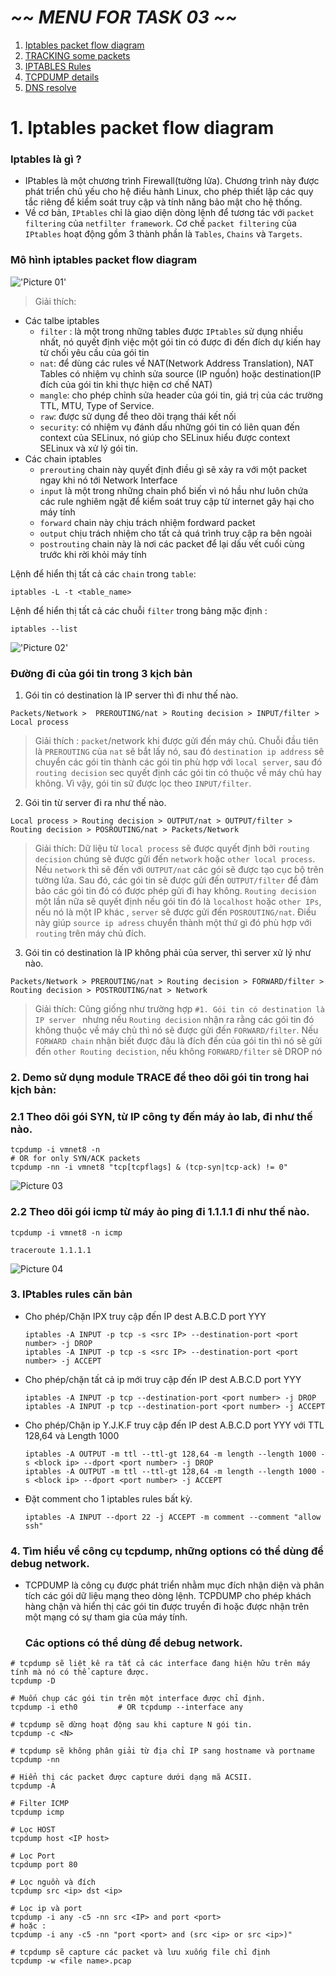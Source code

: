 # *~~ MENU FOR TASK 03 ~~*

1. <a href='#1'>Iptables packet flow diagram</a>
1. <a href='#2'>TRACKING some packets</a>
1. <a href='#3'>IPTABLES Rules</a>
1. <a href='#4'>TCPDUMP details</a>
1. <a href='#5'>DNS resolve</a>

<div id='1'></div>

# 1. Iptables packet flow diagram

### Iptables là gì ?
- IPtables là một chương trình Firewall(tường lửa). Chương trình này được phát triển chủ yếu cho hệ điều hành Linux, cho phép thiết lập các quy tắc riêng để kiểm soát truy cập và tính năng bảo mật cho hệ thống.
- Về cơ bản, `IPtables` chỉ là giao diện dòng lệnh để tương tác với `packet filtering` của `netfilter framework`. Cơ chế `packet filtering` của `IPtables` hoạt động gồm 3 thành phần là `Tables`, `Chains` và `Targets`.
### Mô hình iptables packet flow diagram
!['Picture 01'](src/1.png)
> Giải thích:
* Các talbe iptables
    * `filter` : là một trong những tables được `IPtables` sử dụng nhiều nhất, nó quyết định việc một gói tin có được đi đến đích dự kiến hay từ chối yêu cầu của gói tin
    * `nat`: để dùng các rules về NAT(Network Address Translation), NAT Tables có nhiệm vụ chỉnh sửa source (IP nguồn) hoặc destination(IP đích của gói tin khi thực hiện cơ chế NAT)
    * `mangle`: cho phép chỉnh sửa header của gói tin, giá trị của các trường TTL, MTU, Type of Service.
    * `raw`: được sử dụng để theo dõi trạng thái kết nối 
    * `security`: có nhiệm vụ đánh dấu những gói tin có liên quan đến context của SELinux, nó giúp cho SELinux hiểu được context SELinux và xử lý gói tin.
* Các chain iptables 
    * `prerouting` chain này quyết định điều gì sẽ xảy ra với một packet ngay khi nó tới Network Interface
    * `input` là một trong những chain phổ biến vì nó hầu như luôn chứa các rule nghiêm ngặt để kiểm soát truy cập từ internet gây hại cho máy tính
    * `forward` chain này chịu trách nhiệm fordward packet
    * `output` chịu trách nhiệm cho tất cả quá trình truy cập ra bên ngoài 
    * `postrouting` chain này là nơi các packet để lại dấu vết cuối cùng trước khi rời khỏi máy tính

Lệnh để hiển thị tất cả các `chain` trong `table`:
```
iptables -L -t <table_name>
```
Lệnh để hiển thị tất cả các chuỗi `filter` trong bảng mặc định :
```
iptables --list
```
!['Picture 02'](src/2.png)

### Đường đi của gói tin trong 3 kịch bản
1. Gói tin có destination là IP server thì đi như thế nào.
```
Packets/Network >  PREROUTING/nat > Routing decision > INPUT/filter > Local process
```
> Giải thích : `packet`/network khi được gửi đến máy chủ. Chuỗi đầu tiên là `PREROUTING` của `nat` sẽ bắt lấy nó, sau đó `destination ip address` sẽ chuyển các gói tin thành các gói tin phù hợp với `local server`, sau đó `routing decision` sec quyết định các gói tin có thuộc về máy chủ hay không. Vì vậy, gói tin sữ được lọc theo `INPUT/filter`.
2. Gói tin từ server đi ra như thế nào.
```
Local process > Routing decision > OUTPUT/nat > OUTPUT/filter > Routing decision > POSROUTING/nat > Packets/Network
```
> Giải thích: Dữ liệu từ `local process` sẽ được quyết định bởi `routing decision` chúng sẽ được gửi đến `network` hoặc `other local process`. Nếu `network` thì sẽ đến với `OUTPUT/nat` các gói sẽ được tạo cục bộ trên tường lửa. Sau đó, các gói tin sẽ được gửi đến `OUTPUT/filter` để đảm bảo các gói tin đó có được phép gửi đi hay không. `Routing decision` một lần nữa sẽ quyết định nếu gói tin đó là `localhost` hoặc `other IPs`, nếu nó là một IP khác , `server` sẽ được gửi đến `POSROUTING/nat`. Điều này giúp `source ip adress` chuyển thành một thứ gì đó phù hợp với `routing` trên máy chủ đích.

3. Gói tin có destination là IP không phải của server, thì server xử lý như nào.
```
Packets/Network > PREROUTING/nat > Routing decision > FORWARD/filter > Routing decision > POSTROUTING/nat > Network
```
> Giải thích: Cũng giống như trường hợp `#1. Gói tin có destination là IP server ` nhưng nếu `Routing decision` nhận ra rằng các gói tin đó không thuộc về máy chủ thì nó sẽ được gửi đến `FORWARD/filter`. Nếu `FORWARD chain` nhận biết được đâu là đích đến của gói tin thì nó sẽ gửi đến `other Routing decistion`, nếu không `FORWARD/filter` sẽ DROP nó
<div id='2'></div>

### 2. Demo sử dụng module TRACE để theo dõi gói tin trong hai kịch bản:
### 2.1 Theo dõi gói SYN, từ IP công ty đến máy ảo lab, đi như thế nào.

```
tcpdump -i vmnet8 -n
# OR for only SYN/ACK packets
tcpdump -nn -i vmnet8 "tcp[tcpflags] & (tcp-syn|tcp-ack) != 0"
```

![Picture 03](src/3.png)

### 2.2 Theo dõi gói icmp từ máy ảo ping đi 1.1.1.1 đi như thế nào.
```
tcpdump -i vmnet8 -n icmp
```


```
traceroute 1.1.1.1
```
![Picture 04](src/4.png)
<div id='3'></div>

### 3. IPtables rules căn bản

* Cho phép/Chặn IPX truy cập đến IP dest A.B.C.D port YYY

    ```
    iptables -A INPUT -p tcp -s <src IP> --destination-port <port number> -j DROP
    iptables -A INPUT -p tcp -s <src IP> --destination-port <port number> -j ACCEPT
    ```
* Cho phép/chặn tất cả ip mới truy cập đến IP dest A.B.C.D port YYY
    ```
    iptables -A INPUT -p tcp --destination-port <port number> -j DROP
    iptables -A INPUT -p tcp --destination-port <port number> -j ACCEPT
    ```
* Cho phép/Chặn ip Y.J.K.F truy cập đến IP dest A.B.C.D port YYY với TTL 128,64 và Length 1000
    ```
    iptables -A OUTPUT -m ttl --ttl-gt 128,64 -m length --length 1000 -s <block ip> --dport <port number> -j DROP
    iptables -A OUTPUT -m ttl --ttl-gt 128,64 -m length --length 1000 -s <block ip> --dport <port number> -j ACCEPT
    ```
* Đặt comment cho 1 iptables rules bất kỳ.
    ```
    iptables -A INPUT --dport 22 -j ACCEPT -m comment --comment "allow ssh"
    ```
<div id='4'></div>

### 4. Tìm hiểu về công cụ tcpdump, những options có thể dùng để debug network.
- TCPDUMP là công cụ được phát triển nhằm mục đích nhận diện và phân tích các gói dữ liệu mạng theo dòng lệnh. TCPDUMP cho phép khách hàng chặn và hiển thị các gói tin được truyền đi hoặc được nhận trên một mạng có sự tham gia của máy tính.
    ### Các options có thể dùng để  debug network.

```
# tcpdump sẽ liệt kê ra tất cả các interface đang hiện hữu trên máy tính mà nó có thể capture được.
tcpdump -D

# Muốn chụp các gói tin trên một interface được chỉ định.
tcpdump -i eth0         # OR tcpdump --interface any

# tcpdump sẽ dừng hoạt động sau khi capture N gói tin.
tcpdump -c <N>

# tcpdump sẽ không phân giải từ địa chỉ IP sang hostname và portname
tcpdump -nn

# Hiển thị các packet được capture dưới dạng mã ACSII.
tcpdump -A

# Filter ICMP
tcpdump icmp

# Lọc HOST
tcpdump host <IP host>

# Lọc Port
tcpdump port 80

# Lọc nguồn và đích
tcpdump src <ip> dst <ip>

# Lọc ip và port
tcpdump -i any -c5 -nn src <IP> and port <port>     
# hoặc :
tcpdump -i any -c5 -nn "port <port> and (src <ip> or src <ip>)"

# tcpdump sẽ capture các packet và lưu xuống file chỉ định
tcpdump -w <file name>.pcap

```

